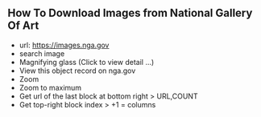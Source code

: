 ## How To Download Images from National Gallery Of Art

- url: https://images.nga.gov
- search image
- Magnifying glass (Click to view detail ...)
- View this object record on nga.gov
- Zoom
- Zoom to maximum
- Get url of the last block at bottom right > URL,COUNT
- Get top-right block index > +1 = columns
